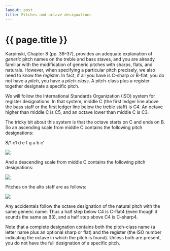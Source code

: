 ```yaml
---
layout: post
title: Pitches and octave designations
---
```


<script data-main="http://web.mit.edu/music21/music21j/src/music21" 
        src='http://web.mit.edu/music21/music21j/ext/require/require.js'
        warnBanner='no'></script>
		
{{ page.title }}
================

Karpinski, Chapter 8 (pp. 36–37), provides an adequate explanation of *generic* pitch names on the treble and bass staves, and you are already familiar with the modification of generic pitches with sharps, flats, and naturals. However, when specifying a particular pitch precisely, we also need to know the *register*. In fact, if all you have is C-sharp or B-flat, you do not have a *pitch*, you have a *pitch-class*. A pitch-class plus a register together designate a specific pitch. 

We will follow the International Standards Organization (ISO) system for register designations. In that system, middle C (the first ledger line above the bass staff or the first ledger line below the treble staff) is C4. An octave higher than middle C is C5, and an octave lower than middle C is C3. 

The tricky bit about this system is that the octave starts on C and ends on B. So an ascending scale from middle C contains the following pitch designations: 

<div class="music21 tinyNotation"> 8/1 c1 d e f g a b c'</div>
	
![][C4toC5]

And a descending scale from middle C contains the following pitch designations: 

![][C4toC3]

Pitches on the alto staff are as follows: 

![][F3toG4]

Any accidentals follow the octave designation of the natural pitch with the same generic name. Thus a half step below C4 is C-flat4 (even though it sounds the same as B3), and a half step above C4 is C-sharp4. 

Note that a complete designation contains both the pitch-class name (a letter name plus an optional sharp or flat) and the register (the ISO number indicating the octave in which the pitch is found). Unless both are present, you do not have the full designation of a specific pitch.

[C4toC5]: Graphics/C4toC5.png
[C4toC3]: Graphics/C4toC3.png
[F3toG4]: Graphics/F3toG4-alto.png